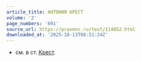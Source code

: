 ```yaml
---
article_title: АНТОНИЯ КРЕСТ
volume: '2'
page_numbers: '691'
source_url: https://pravenc.ru/text/114052.html
downloaded_at: '2025-10-13T08:51:24Z'
---
```


- см. в ст. [Крест](https://pravenc.ru/text/Крест.html).
